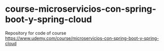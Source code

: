 # course-microservicios-con-spring-boot-y-spring-cloud
Repository for code of course https://www.udemy.com/course/microservicios-con-spring-boot-y-spring-cloud
